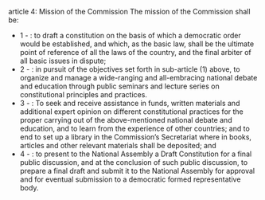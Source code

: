 article 4: Mission of the Commission
The mission of the Commission shall be:
<ul>
			<li>1 - : to draft a constitution on the basis of which a democratic order would be established, and which, as the basic law, shall be the ultimate point of reference of all the laws of the country, and the final arbiter of all basic issues in dispute;<ul>
			</ul></li>			<li>2 - : in pursuit of the objectives set forth in sub-article (1) above, to organize and manage a wide-ranging and all-embracing national debate and education through public seminars and lecture series on constitutional principles and practices. <ul>
			</ul></li>			<li>3 - : To seek and receive assistance in funds, written materials and additional expert opinion on different constitutional practices for the proper carrying out of the above-mentioned national debate and education, and to learn from the experience of other countries; and to end to set up a library in the Commission’s Secretariat where in books, articles and other relevant materials shall be deposited; and <ul>
			</ul></li>			<li>4 - : to present to the National Assembly a Draft Constitution for a final public discussion, and at the conclusion of such public discussion, to prepare a final draft and submit it to the National Assembly for approval and for eventual submission to a democratic formed representative body. <ul>
			</ul></li></ul>